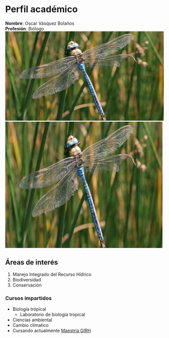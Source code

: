# Perfil académico
**Nombre**: Oscar Vásquez Bolaños  
**Profesión**: Biólogo  
![](Dragonfliy.jpg)
<img src="Dragonfliy.jpg" alt="Dragonfliy" style="width:500px;height:400px;">
## Áreas de interés
1. Manejo Integrado del Recurso Hídrico
2. Biodiversidad
3. Conservación

### Cursos impartidos
- Biología trópical
    - Laboratorio de biología tropical   
- Ciencias ambiental  
- Cambio clímatico  
- Cursando actualmente [Maestría GIRH](https://www.sep.ucr.ac.cr/posgrados/geografia/folleto/maestria_academica_recurso_hidrico.pdf)
